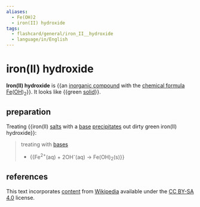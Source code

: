 ```yaml
---
aliases:
  - Fe(OH)2
  - iron(II) hydroxide
tags:
  - flashcard/general/iron_II__hydroxide
  - language/in/English
---
```


# iron(II) hydroxide

__Iron(II) hydroxide__ is {{an [inorganic compound](inorganic%20compound.md) with the [chemical formula](chemical%20formula.md) [Fe](iron.md)([OH](hydroxide.md))<sub>2</sub>}}. It looks like {{green [solid](solid.md)}}. <!--SR:!2028-08-22,1535,350!2024-07-17,306,270-->

## preparation

Treating {{iron(II) [salts](salt%20(chemistry).md) with a [base](base%20(chemistry).md) [precipitates](precipitate.md) out dirty green iron(II) hydroxide}}: <!--SR:!2025-07-18,584,310-->

> treating with [bases](base%20(chemistry).md)
>
> - {{Fe<sup>2+</sup>(aq) + 2OH<sup>-</sup>(aq) → Fe(OH)<sub>2</sub>(s)}} <!--SR:!2026-10-06,919,330-->

## references

This text incorporates [content](https://en.wikipedia.org/wiki/iron(II)_hydroxide) from [Wikipedia](Wikipedia.md) available under the [CC BY-SA 4.0](https://creativecommons.org/licenses/by-sa/4.0/) license.
